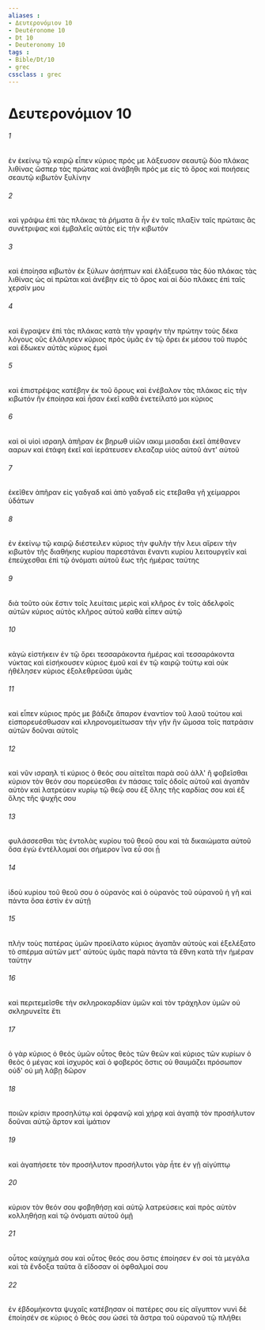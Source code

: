 ```yaml
---
aliases : 
- Δευτερονόμιον 10
- Deutéronome 10
- Dt 10
- Deuteronomy 10
tags : 
- Bible/Dt/10
- grec
cssclass : grec
---
```


# Δευτερονόμιον 10

###### 1
ἐν ἐκείνῳ τῷ καιρῷ εἶπεν κύριος πρός με λάξευσον σεαυτῷ δύο πλάκας λιθίνας ὥσπερ τὰς πρώτας καὶ ἀνάβηθι πρός με εἰς τὸ ὄρος καὶ ποιήσεις σεαυτῷ κιβωτὸν ξυλίνην
###### 2
καὶ γράψω ἐπὶ τὰς πλάκας τὰ ῥήματα ἃ ἦν ἐν ταῖς πλαξὶν ταῖς πρώταις ἃς συνέτριψας καὶ ἐμβαλεῖς αὐτὰς εἰς τὴν κιβωτόν
###### 3
καὶ ἐποίησα κιβωτὸν ἐκ ξύλων ἀσήπτων καὶ ἐλάξευσα τὰς δύο πλάκας τὰς λιθίνας ὡς αἱ πρῶται καὶ ἀνέβην εἰς τὸ ὄρος καὶ αἱ δύο πλάκες ἐπὶ ταῖς χερσίν μου
###### 4
καὶ ἔγραψεν ἐπὶ τὰς πλάκας κατὰ τὴν γραφὴν τὴν πρώτην τοὺς δέκα λόγους οὓς ἐλάλησεν κύριος πρὸς ὑμᾶς ἐν τῷ ὄρει ἐκ μέσου τοῦ πυρός καὶ ἔδωκεν αὐτὰς κύριος ἐμοί
###### 5
καὶ ἐπιστρέψας κατέβην ἐκ τοῦ ὄρους καὶ ἐνέβαλον τὰς πλάκας εἰς τὴν κιβωτόν ἣν ἐποίησα καὶ ἦσαν ἐκεῖ καθὰ ἐνετείλατό μοι κύριος
###### 6
καὶ οἱ υἱοὶ ισραηλ ἀπῆραν ἐκ βηρωθ υἱῶν ιακιμ μισαδαι ἐκεῖ ἀπέθανεν ααρων καὶ ἐτάφη ἐκεῖ καὶ ἱεράτευσεν ελεαζαρ υἱὸς αὐτοῦ ἀντ' αὐτοῦ
###### 7
ἐκεῖθεν ἀπῆραν εἰς γαδγαδ καὶ ἀπὸ γαδγαδ εἰς ετεβαθα γῆ χείμαρροι ὑδάτων
###### 8
ἐν ἐκείνῳ τῷ καιρῷ διέστειλεν κύριος τὴν φυλὴν τὴν λευι αἴρειν τὴν κιβωτὸν τῆς διαθήκης κυρίου παρεστάναι ἔναντι κυρίου λειτουργεῖν καὶ ἐπεύχεσθαι ἐπὶ τῷ ὀνόματι αὐτοῦ ἕως τῆς ἡμέρας ταύτης
###### 9
διὰ τοῦτο οὐκ ἔστιν τοῖς λευίταις μερὶς καὶ κλῆρος ἐν τοῖς ἀδελφοῖς αὐτῶν κύριος αὐτὸς κλῆρος αὐτοῦ καθὰ εἶπεν αὐτῷ
###### 10
κἀγὼ εἱστήκειν ἐν τῷ ὄρει τεσσαράκοντα ἡμέρας καὶ τεσσαράκοντα νύκτας καὶ εἰσήκουσεν κύριος ἐμοῦ καὶ ἐν τῷ καιρῷ τούτῳ καὶ οὐκ ἠθέλησεν κύριος ἐξολεθρεῦσαι ὑμᾶς
###### 11
καὶ εἶπεν κύριος πρός με βάδιζε ἄπαρον ἐναντίον τοῦ λαοῦ τούτου καὶ εἰσπορευέσθωσαν καὶ κληρονομείτωσαν τὴν γῆν ἣν ὤμοσα τοῖς πατράσιν αὐτῶν δοῦναι αὐτοῖς
###### 12
καὶ νῦν ισραηλ τί κύριος ὁ θεός σου αἰτεῖται παρὰ σοῦ ἀλλ' ἢ φοβεῖσθαι κύριον τὸν θεόν σου πορεύεσθαι ἐν πάσαις ταῖς ὁδοῖς αὐτοῦ καὶ ἀγαπᾶν αὐτὸν καὶ λατρεύειν κυρίῳ τῷ θεῷ σου ἐξ ὅλης τῆς καρδίας σου καὶ ἐξ ὅλης τῆς ψυχῆς σου
###### 13
φυλάσσεσθαι τὰς ἐντολὰς κυρίου τοῦ θεοῦ σου καὶ τὰ δικαιώματα αὐτοῦ ὅσα ἐγὼ ἐντέλλομαί σοι σήμερον ἵνα εὖ σοι ᾖ
###### 14
ἰδοὺ κυρίου τοῦ θεοῦ σου ὁ οὐρανὸς καὶ ὁ οὐρανὸς τοῦ οὐρανοῦ ἡ γῆ καὶ πάντα ὅσα ἐστὶν ἐν αὐτῇ
###### 15
πλὴν τοὺς πατέρας ὑμῶν προείλατο κύριος ἀγαπᾶν αὐτοὺς καὶ ἐξελέξατο τὸ σπέρμα αὐτῶν μετ' αὐτοὺς ὑμᾶς παρὰ πάντα τὰ ἔθνη κατὰ τὴν ἡμέραν ταύτην
###### 16
καὶ περιτεμεῖσθε τὴν σκληροκαρδίαν ὑμῶν καὶ τὸν τράχηλον ὑμῶν οὐ σκληρυνεῖτε ἔτι
###### 17
ὁ γὰρ κύριος ὁ θεὸς ὑμῶν οὗτος θεὸς τῶν θεῶν καὶ κύριος τῶν κυρίων ὁ θεὸς ὁ μέγας καὶ ἰσχυρὸς καὶ ὁ φοβερός ὅστις οὐ θαυμάζει πρόσωπον οὐδ' οὐ μὴ λάβῃ δῶρον
###### 18
ποιῶν κρίσιν προσηλύτῳ καὶ ὀρφανῷ καὶ χήρᾳ καὶ ἀγαπᾷ τὸν προσήλυτον δοῦναι αὐτῷ ἄρτον καὶ ἱμάτιον
###### 19
καὶ ἀγαπήσετε τὸν προσήλυτον προσήλυτοι γὰρ ἦτε ἐν γῇ αἰγύπτῳ
###### 20
κύριον τὸν θεόν σου φοβηθήσῃ καὶ αὐτῷ λατρεύσεις καὶ πρὸς αὐτὸν κολληθήσῃ καὶ τῷ ὀνόματι αὐτοῦ ὀμῇ
###### 21
οὗτος καύχημά σου καὶ οὗτος θεός σου ὅστις ἐποίησεν ἐν σοὶ τὰ μεγάλα καὶ τὰ ἔνδοξα ταῦτα ἃ εἴδοσαν οἱ ὀφθαλμοί σου
###### 22
ἐν ἑβδομήκοντα ψυχαῖς κατέβησαν οἱ πατέρες σου εἰς αἴγυπτον νυνὶ δὲ ἐποίησέν σε κύριος ὁ θεός σου ὡσεὶ τὰ ἄστρα τοῦ οὐρανοῦ τῷ πλήθει
